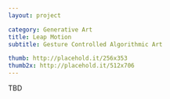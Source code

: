 ```yaml
---
layout: project

category: Generative Art
title: Leap Motion
subtitle: Gesture Controlled Algorithmic Art

thumb: http://placehold.it/256x353
thumb2x: http://placehold.it/512x706
---
```


TBD
